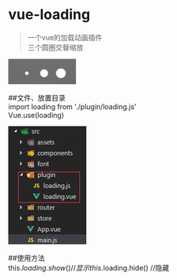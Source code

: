 # vue-loading

> 一个vue的加载动画插件  
> 三个圆圈交替缩放

![](./123.png '效果图')  

##文件、放置目录  
		import loading from './plugin/loading.js'  
		Vue.use(loading)

![](./file.png '文件存放路径') 

##使用方法  
	this.$loading.show()  //显示  
	this.$loading.hide()  //隐藏




